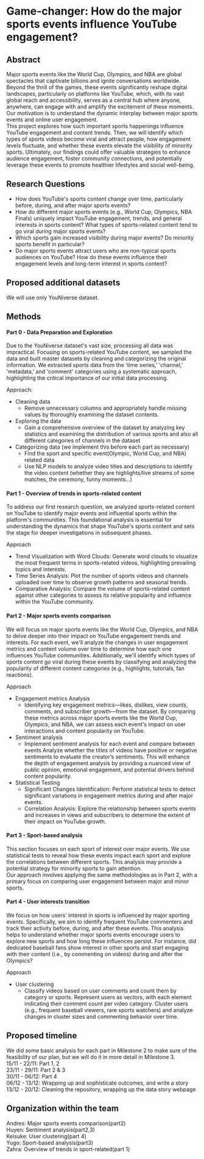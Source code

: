 
# Game-changer: How do the major sports events influence YouTube engagement?

## Abstract
Major sports events like the World Cup, Olympics, and NBA are global spectacles that captivate billions and ignite conversations worldwide. Beyond the thrill of the games, these events significantly reshape digital landscapes, particularly on platforms like YouTube, which, with its vast global reach and accessibility, serves as a central hub where anyone, anywhere, can engage with and amplify the excitement of these moments. Our motivation is to understand the dynamic interplay between major sports events and online user engagement. \
This project explores how such important sports happenings influence YouTube engagement and content trends. Then, we will identify which types of sports videos become viral and attract people, how engagement levels fluctuate, and whether these events elevate the visibility of minority sports. Ultimately, our findings could offer valuable strategies to enhance audience engagement, foster community connections, and potentially leverage these events to promote healthier lifestyles and social well-being.





## Research Questions
* How does YouTube's sports content change over time, particularly before, during, and after major sports events?
* How do different major sports events (e.g., World Cup, Olympics, NBA Finals) uniquely impact YouTube engagement, trends, and general interests in sports content? What types of sports-related content tend to go viral during major sports events?
* Which sports gain increased visibility during major events? Do minority sports benefit in particular?
* Do major sports events attract users who are non-typical sports audiences on YouTube? How do these events influence their engagement levels and long-term interest in sports content?


## Proposed additional datasets
We will use only YouNiverse dataset.

## Methods
#### Part 0 - Data Preparation and Exploration
Due to the YouNiverse dataset's vast size, processing all data was impractical. Focusing on sports-related YouTube content, we sampled the data and built master datasets by cleaning and categorizing the original information. We extracted sports data from the 'time series,' 'channel,' 'metadata,' and 'comment' categories using a systematic approach, highlighting the critical importance of our initial data processing. 

Approach:
* Cleaning data
  * Remove unnecessary columns and appropriately handle missing values by thoroughly examining the dataset contents.
* Exploring the data
  * Gain a comprehensive overview of the dataset by analyzing key statistics and examining the distribution of various sports and also all different categories of channels in the dataset
* Categorizing data (we implement this before each part as necessary)
  * Find the sport and specific event(Olympic, World Cup, and NBA) related data
  * Use NLP models to analyze video titles and descriptions to identify the video content (whether they are highlights/live streams of some matches, the ceremony, funny moments…)

#### Part 1 - Overview of trends in sports-related content
To address our first research question, we analyzed sports-related content on YouTube to identify major events and influential sports within the platform's communities. This foundational analysis is essential for understanding the dynamics that shape YouTube's sports content and sets the stage for deeper investigations in subsequent phases. 

Approach
* Trend Visualization with Word Clouds: Generate word clouds to visualize the most frequent terms in sports-related videos, highlighting prevailing topics and interests.
* Time Series Analysis: Plot the number of sports videos and channels uploaded over time to observe growth patterns and seasonal trends.
* Comparative Analysis: Compare the volume of sports-related content against other categories to assess its relative popularity and influence within the YouTube community.

#### Part 2 - Major sports events comparison
We will focus on major sports events like the World Cup, Olympics, and NBA to delve deeper into their impact on YouTube engagement trends and interests. For each event, we'll analyze the changes in user engagement metrics and content volume over time to determine how each one influences YouTube communities. Additionally, we'll identify which types of sports content go viral during these events by classifying and analyzing the popularity of different content categories (e.g., highlights, tutorials, fan reactions). 

Approach
* Engagement metrics Analysis
  * Identifying key engagement metrics—likes, dislikes, view counts, comments, and subscriber growth—from the dataset. By comparing these metrics across major sports events like the World Cup, Olympics, and NBA, we can assess each event's impact on user interactions and content popularity on YouTube.
* Sentiment analysis
  * Implement sentiment analysis for each event and compare between events
Analyze whether the titles of videos have positive or negative sentiments to evaluate the creator’s sentiments. This will enhance the depth of engagement analysis by providing a nuanced view of public opinion, emotional engagement, and potential drivers behind content popularity.
* Statistical Testing
  * Significant Changes Identification: Perform statistical tests to detect significant variations in engagement metrics during and after major events.
  * Correlation Analysis: Explore the relationship between sports events and increases in views and subscribers to determine the extent of their impact on YouTube growth.
 
#### Part 3 - Sport-based analysis
This section focuses on each sport of interest over major events. We use statistical tests to reveal how these events impact each sport and explore the correlations between different sports. This analysis may provide a potential strategy for minority sports to gain attention. \
Our approach involves applying the same methodologies as in Part 2, with a primary focus on comparing user engagement between major and minor sports.

#### Part 4 - User interests transition
We focus on how users’ interest in sports is influenced by major sporting events. Specifically, we aim to identify frequent YouTube commenters and track their activity before, during, and after these events. This analysis helps to understand whether major sports events encourage users to explore new sports and how long these influences persist. For instance, did dedicated baseball fans show interest in other sports and start engaging with their content (i.e., by commenting on videos) during and after the Olympics?

Approach
* User clustering
  *   Classify videos based on user comments and count them by category or sports. Represent users as vectors, with each element indicating their comment count per video category. Cluster users (e.g., frequent baseball viewers, rare sports watchers) and analyze changes in cluster sizes and commenting behavior over time.


## Proposed timeline
We did some basic analysis for each part in Milestone 2 to make sure of the feasibility of our plan, but we will do it in more detail in Milestone 3. \
15/11 - 22/11: Part 1, 2 \
23/11 - 29/11: Part 2 & 3 \
30/11 - 06/12: Part 4 \
06/12 - 13/12: Wrapping up and sophisticate outcomes, and write a story \
13/12 - 20/12: Cleaning the repository, wrapping up the data story webpage 


## Organization within the team
Andres: Major sports events comparison(part2) \
Huyen: Sentiment analysis(part2,3) \
Keisuke: User clustering(part 4) \
Yugo: Sport-based analysis(part3) \
Zahra: Overview of trends in sport-related(part 1)









